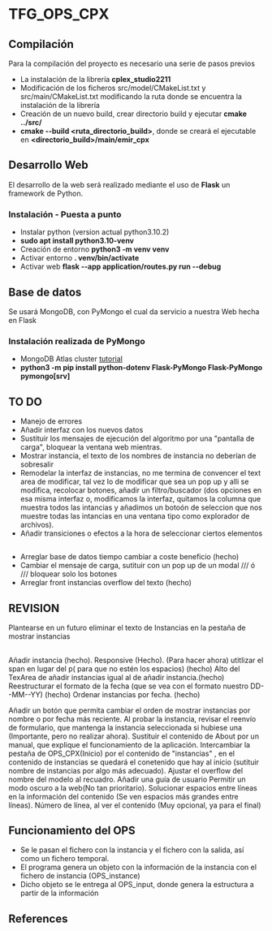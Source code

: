 # TFG_OPS_CPX
## Compilación
Para la compilación del proyecto es necesario una serie de pasos previos
* La instalación de la librería **cplex_studio2211**
* Modificación de los ficheros src/model/CMakeList.txt y src/main/CMakeList.txt modificando la ruta donde se encuentra la instalación de la librería
* Creación de un nuevo build, crear directorio build y ejecutar **cmake ../src/**
* **cmake --build <ruta_directorio_build>**, donde se creará el ejecutable en **<directorio_build>/main/emir_cpx**


## Desarrollo Web
El desarrollo de la web será realizado mediante el uso de **Flask** un framework de Python.
### Instalación - Puesta a punto
* Instalar python (version actual python3.10.2)
* **sudo apt install python3.10-venv**
* Creación de entorno **python3 -m venv venv**
* Activar entorno **. venv/bin/activate**
* Activar web **flask --app application/routes.py run --debug**

## Base de datos
Se usará MongoDB, con PyMongo el cual da servicio a nuestra Web hecha en Flask
### Instalación realizada de PyMongo
* MongoDB Atlas cluster [tutorial](https://www.mongodb.com/docs/atlas/getting-started/?_ga=2.90501273.2090826799.1716903787-609048103.1716903786&_gac=1.217694626.1716903787.EAIaIQobChMI7Yba-rywhgMVmKloCR0ckgIpEAAYASAAEgLMrPD_BwE)
* **python3 -m pip install python-dotenv Flask-PyMongo Flask-PyMongo pymongo[srv]**


## TO DO
* Manejo de errores
* Añadir interfaz con los nuevos datos
* Sustituir los mensajes de ejecución del algoritmo por una "pantalla de carga", bloquear la ventana web mientras.
* Mostrar instancia, el texto de los nombres de instancia no deberían de sobresalir
* Remodelar la interfaz de instancias, no me termina de convencer el text area de modificar, tal vez lo de modificar que sea un pop up y alli se modifica, recolocar botones, añadir un filtro/buscador (dos opciones en esa misma interfaz o, modificamos la interfaz, quitamos la columna que muestra todos las intancias y añadimos un botoón  de seleccion que nos muestre todas las intancias en una ventana tipo como explorador de archivos).
* Añadir transiciones o efectos a la hora de seleccionar ciertos elementos

##

* Arreglar base de datos tiempo cambiar a coste beneficio (hecho)
* Cambiar el mensaje de carga, sutituir con un pop up de un modal /// ó /// bloquear solo los botones 
* Arreglar front instancias overflow del texto (hecho)

## REVISION
Plantearse en un futuro eliminar el texto de Instancias en la pestaña de mostrar instancias

##
Añadir  instancia (hecho).
Responsive (Hecho).
(Para hacer ahora) utitlizar el span en lugar del p( para que no estén los espacios) (hecho)
Alto del TexArea de añadir instancias igual al de añadir instancia.(hecho)
Reestructurar el formato de la fecha (que se vea con el formato nuestro DD--MM--YY) (hecho)
Ordenar instancias por fecha. (hecho)

Añadir un botón que permita cambiar el orden de mostrar instancias por nombre o por fecha más reciente.
Al probar la instancia, revisar el reenvío de formulario, que mantenga la instancia seleccionada si hubiese una (Importante, pero no realizar ahora).
Sustituir el contenido de About por un manual, que explique el funcionamiento de la aplicación.
Intercambiar la pestaña de OPS_CPX(Inicio) por el contenido de "instancias" , en el contenido de instancias se quedará el conetenido que hay al inicio (sutituir nombre de instancias por algo más adecuado).
Ajustar el overflow del nombre del modelo al recuadro.
Añadir una guía de usuario
Permitir un modo oscuro a la web(No tan prioritario).
Solucionar espacios entre líneas en la información del contenido (Se ven espacios más grandes entre líneas).
Número de línea, al ver el contenido (Muy opcional, ya para el final)


## Funcionamiento del OPS
* Se le pasan el fichero con la instancia y el fichero con la salida, así como un fichero temporal. 
* El programa genera un objeto con la información de la instancia con el fichero de instancia (OPS_instance)
* Dicho objeto se le entrega al OPS_input, donde genera la estructura a partir de la información


## References
[](https://flask.palletsprojects.com/en/3.0.x/)
[](https://flask.palletsprojects.com/en/3.0.x/deploying/)
[](https://docs.python.org/es/3.8/library/venv.html)
[](https://www.mongodb.com/resources/products/compatibilities/setting-up-flask-with-mongodb)
[](https://wtforms.readthedocs.io/en/2.3.x/)
[](https://getbootstrap.com/docs/4.0/)